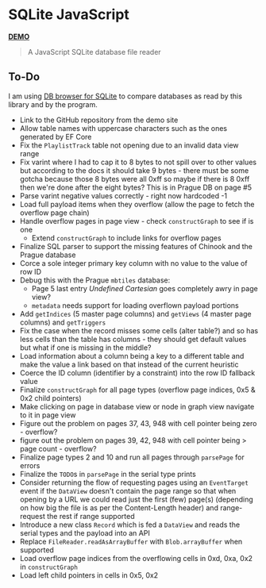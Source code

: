 # SQLite JavaScript

[**DEMO**](https://tomashubelbauer.github.io/sqlite-javascript)

> A JavaScript SQLite database file reader

## To-Do

I am using [DB browser for SQLite](https://github.com/sqlitebrowser/sqlitebrowser)
to compare databases as read by this library and by the program.

- Link to the GitHub repository from the demo site
- Allow table names with uppercase characters such as the ones generated by
  EF Core
- Fix the `PlaylistTrack` table not opening due to an invalid data view range
- Fix varint where I had to cap it to 8 bytes to not spill over to other values
  but according to the docs it should take 9 bytes - there must be some gotcha
  because those 8 bytes were all 0xff so maybe if there is 8 0xff then we're
  done after the eight bytes? This is in Prague DB on page #5
- Parse varint negative values correctly - right now hardcoded -1
- Load full payload items when they overflow (allow the page to fetch the overflow page chain)
- Handle overflow pages in page view - check `constructGraph` to see if is one
  - Extend `constructGraph` to include links for overflow pages
- Finalize SQL parser to support the missing features of Chinook and the Prague database
- Corce a sole integer primary key column with no value to the value of row ID
- Debug this with the Prague `mbtiles` database:
  - Page 5 last entry *Undefined Cartesian* goes completely awry in page view?
  - `metadata` needs support for loading overflown payload portions
- Add `getIndices` (5 master page columns) and `getViews` (4 master page columns)
  and `getTriggers`
- Fix the case when the record misses some cells (alter table?) and so has less
  cells than the table has columns - they should get default values but what if
  one is missing in the middle?
- Load information about a column being a key to a different table and make the
  value a link based on that instead of the current heuristic
- Coerce the ID column (identifier by a constraint) into the row ID fallback value
- Finalize `constructGraph` for all page types (overflow page indices, 0x5 & 0x2 child pointers)
- Make clicking on page in database view or node in graph view navigate to it in page view
- Figure out the problem on pages 37, 43, 948 with cell pointer being zero - overflow?
- figure out the problem on pages 39, 42, 948 with cell pointer being > page count - overflow?
- Finalize page types 2 and 10 and run all pages through `parsePage` for errors
- Finalize the `TODO`s in `parsePage` in the serial type prints
- Consider returning the flow of requesting pages using an `EventTarget` event
  if the `DataView` doesn't contain the page range so that when opening by a URL
  we could read just the first (few) page(s) (depending on how big the file is
  as per the Content-Length header) and range-request the rest if range supported
- Introduce a new class `Record` which is fed a `DataView` and reads the serial
  types and the payload into an API
- Replace `FileReader.readAsArrayBuffer` with `Blob.arrayBuffer` when supported
- Load overflow page indices from the overflowing cells in 0xd, 0xa, 0x2 in `constructGraph`
- Load left child pointers in cells in 0x5, 0x2
